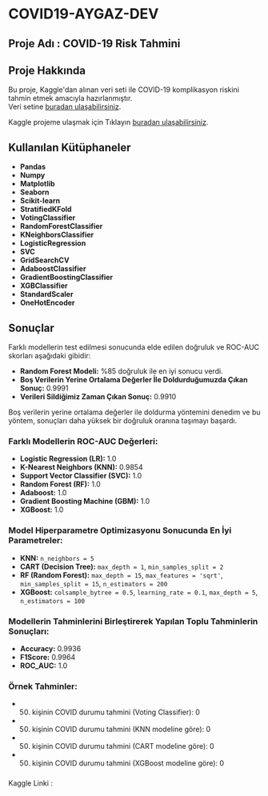 # COVID19-AYGAZ-DEV

## Proje Adı :  COVID-19 Risk Tahmini



## Proje Hakkında
Bu proje, Kaggle'dan alınan veri seti ile COVID-19 komplikasyon riskini tahmin etmek amacıyla hazırlanmıştır.  
Veri setine [buradan ulaşabilirsiniz](https://www.kaggle.com/datasets/meirnizri/covid19-dataset).

Kaggle projeme ulaşmak için Tıklayın [buradan ulaşabilirsiniz]([https://www.kaggle.com/datasets/meirnizri/covid19-dataset](https://www.kaggle.com/code/gokay339/aygaz-dev)).

## Kullanılan Kütüphaneler
- **Pandas**
- **Numpy**
- **Matplotlib**
- **Seaborn**
- **Scikit-learn**
- **StratifiedKFold**
- **VotingClassifier**
- **RandomForestClassifier**
- **KNeighborsClassifier**
- **LogisticRegression**
- **SVC**
- **GridSearchCV**
- **AdaboostClassifier**
- **GradientBoostingClassifier**
- **XGBClassifier**
- **StandardScaler**
- **OneHotEncoder**

## Sonuçlar
Farklı modellerin test edilmesi sonucunda elde edilen doğruluk ve ROC-AUC skorları aşağıdaki gibidir:

- **Random Forest Modeli:** %85 doğruluk ile en iyi sonucu verdi.
- **Boş Verilerin Yerine Ortalama Değerler İle Doldurduğumuzda Çıkan Sonuç:** 0.9991
- **Verileri Sildiğimiz Zaman Çıkan Sonuç:** 0.9910

Boş verilerin yerine ortalama değerler ile doldurma yöntemini denedim ve bu yöntem, sonuçları daha yüksek bir doğruluk oranına taşımayı başardı.

### Farklı Modellerin ROC-AUC Değerleri:
- **Logistic Regression (LR):** 1.0
- **K-Nearest Neighbors (KNN):** 0.9854
- **Support Vector Classifier (SVC):** 1.0
- **Random Forest (RF):** 1.0
- **Adaboost:** 1.0
- **Gradient Boosting Machine (GBM):** 1.0
- **XGBoost:** 1.0

### Model Hiperparametre Optimizasyonu Sonucunda En İyi Parametreler:
- **KNN:** `n_neighbors = 5`
- **CART (Decision Tree):** `max_depth = 1`, `min_samples_split = 2`
- **RF (Random Forest):** `max_depth = 15`, `max_features = 'sqrt'`, `min_samples_split = 15`, `n_estimators = 200`
- **XGBoost:** `colsample_bytree = 0.5`, `learning_rate = 0.1`, `max_depth = 5`, `n_estimators = 100`

### Modellerin Tahminlerini Birleştirerek Yapılan Toplu Tahminlerin Sonuçları:
- **Accuracy:** 0.9936
- **F1Score:** 0.9964
- **ROC_AUC:** 1.0

### Örnek Tahminler:
- 50. kişinin COVID durumu tahmini (Voting Classifier): 0
- 50. kişinin COVID durumu tahmini (KNN modeline göre): 0
- 50. kişinin COVID durumu tahmini (CART modeline göre): 0
- 50. kişinin COVID durumu tahmini (XGBoost modeline göre): 0
 
###
Kaggle Linki : 
